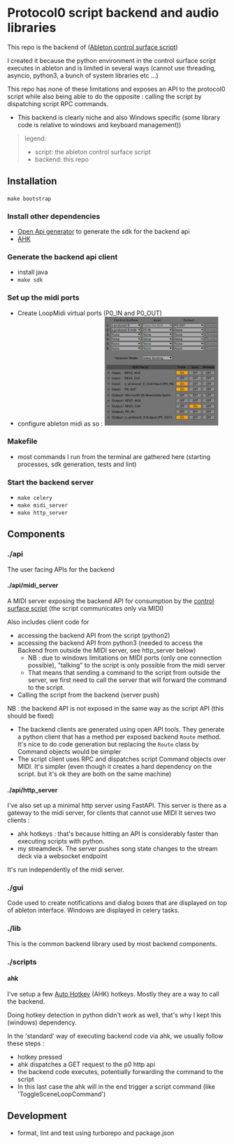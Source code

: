 # Protocol0 script backend and audio libraries

This repo is the backend of ([Ableton control surface script](https://github.com/lebrunthibault/Protocol0-Ableton-Surface-Script))

I created it because the python environment in the control surface script executes in ableton and is limited in several
ways
(cannot use threading, asyncio, python3, a bunch of system libraries etc ...)

This repo has none of these limitations and exposes an API to the protocol0 script 
while also being able to do the opposite : 
calling the script by dispatching script RPC commands.

- This backend is clearly niche and also Windows specific (some library code is relative to windows and keyboard management))

> legend:
>- script: the ableton control surface script
>- backend: this repo

## Installation

`make bootstrap`

### Install other dependencies
- [Open Api generator](https://openapi-generator.tech/docs/installation/) to generate the sdk for the backend api
- [AHK](https://www.autohotkey.com/)

### Generate the backend api client
- install java
- `make sdk`

### Set up the midi ports
- Create LoopMidi virtual ports (P0_IN and P0_OUT)
- configure ableton midi as so :
    <img width="260px" src="https://raw.githubusercontent.com/lebrunthibault/Protocol-0-backend/master/doc/img/ableton_midi_config.PNG?sanitize=true" alt="ableton screenshot">

  
### Makefile
- most commands I run from the terminal are gathered here (starting processes, sdk generation, tests and lint)

### Start the backend server
- `make celery`
- `make midi_server`
- `make http_server`

## Components

### ./api

The user facing APIs for the backend

#### ./api/midi_server
A MIDI server exposing the backend API for consumption by the [control surface script](https://github.com/lebrunthibault/Protocol0-Ableton-Surface-Script)
(the script communicates only via MIDI)

Also includes client code for
- accessing the backend API from the script (python2)
- accessing the backend API from python3 (needed to access the Backend from outside the MIDI server, see http_server below)
  - NB : due to windows limitations on MIDI ports (only one connection possible), "talking" to the script is only possible from the midi server
  - That means that sending a command to the script from outside the server, we first need to call the server that will forward the command to the script.
- Calling the script from the backend (server push)
  
NB : the backend API is not exposed in the same way as the script API (this should be fixed)
- The backend clients are generated using open API tools. They generate a python client that has a method per exposed backend `Route` method.
  It's nice to do code generation but replacing the `Route` class by Command objects would be simpler
- The script client uses RPC and dispatches script Command objects over MIDI. 
  It's simpler (even though it creates a hard dependency on the script. but it's ok they are both on the same machine)
  
#### ./api/http_server
I've also set up a minimal http server using FastAPI.
This server is there as a gateway to the midi server, for clients that cannot use MIDI
It serves two clients :
- ahk hotkeys : that's because hitting an API is considerably faster than executing scripts with python.
- my streamdeck. The server pushes song state changes to the stream deck via a websocket endpoint

It's run independently of the midi server. 

### ./gui
Code used to create notifications and dialog boxes that are displayed on top of ableton interface.
Windows are displayed in celery tasks.
  
### ./lib
This is the common backend library used by most backend components.


### ./scripts

#### ahk
I've setup a few [Auto Hotkey](https://www.autohotkey.com/) (AHK) hotkeys. Mostly they are a way to call the backend.

Doing hotkey detection in python didn't work as well, that's why I kept this (windows) dependency.

In the 'standard' way of executing backend code via ahk, we usually follow these steps :
- hotkey pressed
- ahk dispatches a GET request to the p0 http api
- the backend code executes, potentially forwarding the command to the script
- In this last case the ahk will in the end trigger a script command (like 'ToggleSceneLoopCommand')

## Development
- format, lint and test using turborepo and package.json
